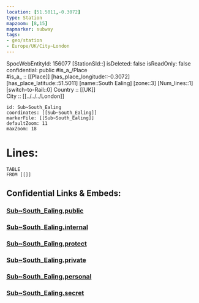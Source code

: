 ```yaml
---
location: [51.5011,-0.3072] 
type: Station 
mapzoom: [8,15] 
mapmarker: subway 
tags:
- geo/station
- Europe/UK/City~London
---
```

SpocWebEntityId: 156077
[StationSId::] 
isDeleted: false
isReadOnly: false
confidential: public
#is_a_/Place  
#is_a_ :: [[Place]] 
[has_place_longitude::-0.3072] 
[has_place_latitude::51.5011] 
[name::South Ealing] 
[zone::3] 
[Num_lines::1] 
[switch-to-Rail::0] 
Country :: [[UK]]  
City :: [[../../../London]]  


```leaflet
id: Sub~South_Ealing
coordinates: [[Sub~South_Ealing]] 
markerFile: [[Sub~South_Ealing]] 
defaultZoom: 11 
maxZoom: 18
```


# Lines: 
```dataview
TABLE 
FROM [[]] 
```


## Confidential Links & Embeds: 

### [Sub~South_Ealing.public](/_public/\Earth\Continent\Europe\Europe~North\UK\England\Regions~England\London,Greater\cities~GreaterLondon\Underground\StationSub~South_Ealing.public.md) 

### [Sub~South_Ealing.internal](/_internal/\Earth\Continent\Europe\Europe~North\UK\England\Regions~England\London,Greater\cities~GreaterLondon\Underground\StationSub~South_Ealing.internal.md) 

### [Sub~South_Ealing.protect](/_protect/\Earth\Continent\Europe\Europe~North\UK\England\Regions~England\London,Greater\cities~GreaterLondon\Underground\StationSub~South_Ealing.protect.md) 

### [Sub~South_Ealing.private](/_private/\Earth\Continent\Europe\Europe~North\UK\England\Regions~England\London,Greater\cities~GreaterLondon\Underground\StationSub~South_Ealing.private.md) 

### [Sub~South_Ealing.personal](/_personal/\Earth\Continent\Europe\Europe~North\UK\England\Regions~England\London,Greater\cities~GreaterLondon\Underground\StationSub~South_Ealing.personal.md) 

### [Sub~South_Ealing.secret](/_secret/\Earth\Continent\Europe\Europe~North\UK\England\Regions~England\London,Greater\cities~GreaterLondon\Underground\StationSub~South_Ealing.secret.md)

